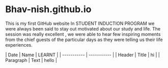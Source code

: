# Bhav-nish.github.io
This is my first GitHub website
In STUDENT INDUCTION PROGRAM we were always been said to stay out motivated about our study and life.
The session was really excellent , we were able to hear few inspiring moments from the
chief guests of the particular days as they were telling us their life experiences.

| Date | Name | LEARNT |
| ----------- | ----------- |
| Header | Title | hi |
| Paragraph | Text | hello |
